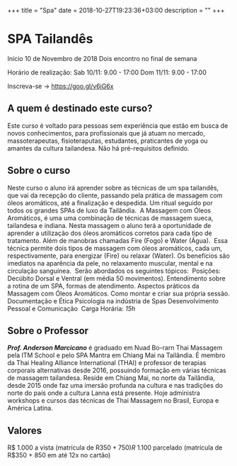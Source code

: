+++
title = "Spa"
date = 2018-10-27T19:23:36+03:00
description = ""
+++

# SPA Tailandês

Início 10 de Novembro de 2018
Dois encontro no final de semana

Horário de realização:
Sab 10/11: 9.00 - 17:00
Dom 11/11: 9.00 - 17:00

Inscreva-se ->  https://goo.gl/v6jG6x

## A quem é destinado este curso?

Este curso é voltado para pessoas sem experiência que estão em busca de novos conhecimentos, para profissionais que já atuam no mercado, massoterapeutas, fisioteraputas, estudantes, praticantes de yoga ou amantes da cultura tailandesa. Não há pré-requisitos definido. 

## Sobre o curso

Neste curso o aluno irá aprender sobre as técnicas de um spa tailandês, que vai da recepção do cliente, passando pela prática de massagem com óleos aromáticos, até a finalização e despedida. Um ritual seguido por todos os grandes SPAs de luxo da Tailândia.
​
A Massagem com Óleos Aromáticos, é uma uma combinação de técnicas de massagem sueca, tailandesa e indiana. Nesta massagem o aluno terá a oportunidade de aprender a utilização dos óleos aromáticos corretos para cada tipo de tratamento. Além de manobras chamadas Fire (Fogo) e Water (Água).
​
Essa técnica permite dois tipos de massagem com óleos aromáticos, cada um, respectivamente, para energizar (Fire) ou relaxar (Water). Os benefícios são imediatos na aparência da pele, no relaxamento muscular, mental e na circulação sanguínea.
​
Serão abordados os seguintes tópicos:
​
Posições: Decúbito Dorsal e Ventral (em média 50 movimentos).
Entendimento sobre a rotina de um SPA, formas de atendimento.
Aspectos práticos da Massagem com Óleos Aromáticos.
Como montar e criar sua própria sessão.
Documentação e Ética
Psicologia na indústria de Spas
Desenvolvimento Pessoal e Comunicação 
​
Carga Horária: *15h*

## Sobre o Professor

***Prof. Anderson Marcicano*** é graduado em Nuad Bo-rarn Thai Massagem pela ITM School e pelo SPA Mantra em Chiang Mai na Tailândia. É membro da Thai Healing Alliance International (THAI) e professor de terapias corporais alternativas desde 2016, possuindo formação em várias técnicas de massagem tailandesa.
Reside em Chiang Mai, no norte da Tailândia, desde 2015 onde faz uma imersão profunda na cultura e nas tradições do norte do país onde a cultura Lanna está presente.
Hoje administra workshops e cursos das técnicas de Thai Massagem no Brasil, Europa e América Latina.

## Valores

R$ 1.000 a vista (matrícula de R$350 + 750)
R$ 1.100 parcelado (matrícula de R$350 + 850 em até 12x no cartão)


